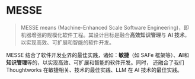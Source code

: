 # MESSE

> MESSE means (Machine-Enhanced Scale Software Engineering)，即机器增强的规模化软件工程。其设计目标是融合**高效知识管理**与
**AI 技术**，以实现高效、可扩展和智能的软件开发。

MESSE 结合了软件开发业界的最佳实践，诸如：**敏捷**（如 SAFe 框架等）、**AI**和**知识管理**等的，以实现高效、可扩展和智能的软件开发。同时，
还融合了我们 Thoughtworks 在敏捷相关、技术的最佳实践、LLM 在 AI 技术的最佳实践。
